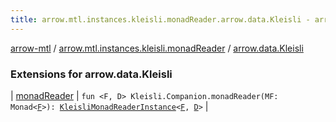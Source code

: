 ```yaml
---
title: arrow.mtl.instances.kleisli.monadReader.arrow.data.Kleisli - arrow-mtl
---
```


[arrow-mtl](../../index.html) / [arrow.mtl.instances.kleisli.monadReader](../index.html) / [arrow.data.Kleisli](./index.html)

### Extensions for arrow.data.Kleisli

| [monadReader](monad-reader.html) | `fun <F, D> Kleisli.Companion.monadReader(MF: Monad<`[`F`](monad-reader.html#F)`>): `[`KleisliMonadReaderInstance`](../../arrow.mtl.instances/-kleisli-monad-reader-instance/index.html)`<`[`F`](monad-reader.html#F)`, `[`D`](monad-reader.html#D)`>` |

